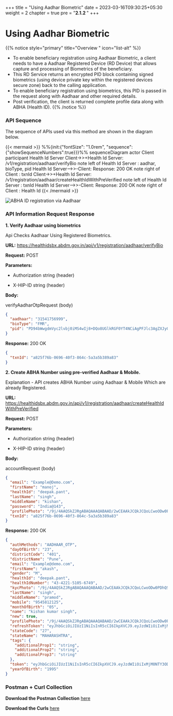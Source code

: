 +++
title = "Using Aadhar Biometric"
date = 2023-03-16T09:30:25+05:30
weight = 2
chapter = true
pre = "<b>2.1.2 </b>"
+++

# Using Aadhar Biometric

{{% notice style="primary" title="Overview " icon="list-alt" %}}

- To enable beneficiary registration using Aadhaar Biometric, a client needs to have a Aadhaar Registered Device (RD Device) that allows capture and processing of Biometrics of the beneficiary.
- This RD Service returns an encrypted PID block containing signed biometrics (using device private key within the registered devices secure zone) back to the calling application.
- To enable beneficiary registration using biometrics, this PID is passed in the request along with Aadhaar and other required details.
- Post verification, the client is returned complete profile data along with ABHA (Health ID).
{{% /notice %}}

### API Sequence 

The sequence of APIs used via this method are shown in the diagram below.

{{< mermaid >}}
%%{init:{"fontSize": "1.0rem", "sequence":{"showSequenceNumbers":true}}}%%
sequenceDiagram
actor Client
participant Health Id Server
    Client->>+Health Id Server: /v1/registration/aadhaar/verifyBio
    note left of Health Id Server : aadhar, bioType, pid
   Health Id Server-->>-Client: Response: 200 OK 
   note right of Client : txnId
    Client->>+Health Id Server: /v1/registration/aadhaar/createHealthIdWithPreVerified
  note left of Health Id Server : txnId
   Health Id Server-->>-Client: Response: 200 OK 
   note right of Client : Health Id
{{< /mermaid >}}

![ABHA ID registration via Aadhaar](/abdm-docs/img/Creation_With_Aadhaar_Biometric.png)


### API Information Request Response 

**1. Verify Aadhaar using biometrics**

Api Checks Aadhaar Using Registered Biometrics.

**URL:** https://healthidsbx.abdm.gov.in/api/v1/registration/aadhaar/verifyBio

**Request:** POST  

**Parameters:**

- Authorization string (header)

- X-HIP-ID string (header)

**Body:**

verifyAadharOtpRequest (body)

```json
{
  "aadhaar": "31541756999",
  "bioType": "FMR",
  "pid": "PD94bWwgdmVyc2lvbj0iMS4wIj8+DQo8UGlkRGF0YT4NCiAgPFJlc3AgZXJyQ29kZT0iMCIgZXJySW5mbz0iU3VjY2VzcyIgZkNvdW50PSIxIiBmVHlwZT0iMCIgbm1Qb2ludHM9IjM5IiBxU2NvcmU9IjY4IiAvPg0KICA8RGV2aWNlSW5mbyBkcElkPSJNQU5UUkEuTVNJUEwiIHJkc0lkPSJNQU5UUkEuV0lOLjAwMSIgcmRzVmVyPSIxLjAuMyIgbWk9Ik1GUzEwMCIgbWM9Ik1JSUVHRENDQXdDZ0F3SUJBZ0lFQWdiTWdEQU5CZ2txaGtpRzl3MEJBUXNGQURDQjZqRXFNQ2dHQTFVRUF4TWhSRk1nVFdGdWRISmhJRk52Wm5SbFkyZ2dTVzVrYVdFZ1VIWjBJRXgwWkNBM01VTZXMG1SZz08L0RhdGE+DQo8L1BpZERhdGE+"
}
```

**Response:** 200 OK

```json
{
  "txnId": "a825f76b-0696-40f3-864c-5a3a5b389a83"
}
```



**2. Create ABHA Number using pre-verified Aadhaar & Mobile.**

Explanation - API creates ABHA Number using Aadhaar & Mobile Which are already Registered.

**URL:** https://healthidsbx.abdm.gov.in/api/v1/registration/aadhaar/createHealthIdWithPreVerified

**Request:** POST  

**Parameters:**

- Authorization string (header)

- X-HIP-ID string (header)

**Body:**

accountRequest (body)

```json
{
  "email": "Example@Demo.com",
  "firstName": "manoj",
  "healthId": "deepak.pant",
  "lastName": "singh",
  "middleName": "kishan",
  "password": "India@143",
  "profilePhoto": "/9j/4AAQSkZJRgABAQAAAQABAAD/2wCEAAkJCQkJCQoLCwoODw0PDhQSERESFB4WFxYXFh4uHSEdHSEdLikxKCUoMSlJOTMzOUlUR0NHVGZbW2aBeoGoqOIBCQkJCQkJCgsLCg4PDQ8OFBIRERIUHhYXFhcWHi4dIR0dIR0uKTEoJSgxKUk5MzM5SVRHQ0dUZltbZoF6gaio4v/CABEIBLAHgAMBIgACEQEDEQH/xAAbAAACAwEBAQAAAAAAAAAAAAACAwABBAUGB//aAAgBAQAAAADwawLpMspcK7qrlE5F0Vtul2bVywMUNeBHUkW/bmxvYELGuNjh2VDvixxo5ViljKjDRMoahCULjs2JCShjhjh2OGxo0Y2MoXHOLszsKLhw7tD99mpZQxj8xceofmLEKFwXLTIyHwY1Ls+iEotjHY0M0pjRYxtGj4VFKLPohQlFQyy4Qipc0XG9pS+CP/2Q==",
  "txnId": "a825f76b-0696-40f3-864c-5a3a5b389a83"
}
```

**Response:** 200 OK

```json
{
  "authMethods": "AADHAAR_OTP",
  "dayOfBirth": "23",
  "districtCode": "401",
  "districtName": "Pune",
  "email": "Example@demo.com",
  "firstName": "akash",
  "gender": "M",
  "healthId": "deepak.pant",
  "healthIdNumber": "43-4221-5105-6749",
  "kycPhoto": "/9j/4AAQSkZJRgABAQAAAQABAAD/2wCEAAkJCQkJCQoLCwoODw0PDhQSERESFB4WFxYXFh4uHSEdHSEdLikxKCUoMSlJOTMzOUlUR0NHVGZbW2aBeoGoqOIBCQkJCQkJCgsLCg4PDQ8OFBIRERIUHhYXFhcWHi4dIR0dIR0uKTEoJSgxKUk5MzM5SVRHQ0dUZltbZoF6gaio4v/CABEIBLAHgAMBIgACEQEDEQH/xAAbAAACAwEBAQAAAAAAAAAAAAACAwABBAUGB//aAAgBAQAAAADwawLpMspcK7qrlE5F0Vtul2bVywMUNeBHUkW/bmxvYELGuNjh2VDvixxo5ViljKjDRMoahCULjs2JCShjhjh2OGxo0Y2MoXHOLszsKLhw7tD99mpZQxj8xceofmLEKFwXLTIyHwY1Ls+iEotjHY0M0pjRYxtGj4VFKLPohQlFQyy4Qipc0XG9pS+CP/2Q==",
  "lastName": "singh",
  "middleName": "pramod",
  "mobile": "9545812125",
  "monthOfBirth": "05",
  "name": "kishan kumar singh",
  "new": true,
  "profilePhoto": "/9j/4AAQSkZJRgABAQAAAQABAAD/2wCEAAkJCQkJCQoLCwoODw0PDhQSERESFB4WFxYXFh4uHSEdHSEdLikxKCUoMSlJOTMzOUlUR0NHVGZbW2aBeoGoqOIBCQkJCQkJCgsLCg4PDQ8OFBIRERIUHhYXFhcWHi4dIR0dIR0uKTEoJSgxKUk5MzM5SVRHQ0dUZltbZoF6gaio4v/CABEIBLAHgAMBIgACEQEDEQH/xAAbAAACAwEBAQAAAAAAAAAAAAACAwABBAUGB//aAAgBAQAAAADwawLpMspcK7qrlE5F0Vtul2bVywMUNeBHUkW/bmxvYELGuNjh2VDvixxo5ViljKjDRMoahCULjs2JCShjhjh2OGxo0Y2MoXHOLszsKLhw7tD99mpZQxj8xceofmLEKFwXLTIyHwY1Ls+iEotjHY0M0pjRYxtGj4VFKLPohQlFQyy4Qipc0XG9pS+CP/2Q==",
  "refreshToken": "eyJhbGciOiJIUzI1NiIsInR5cCI6IkpXVCJ9.eyJzdWIiOiIxMjM0NTY3ODkwIiwibmFtZSI6IkpvaG4gRG9lIiwiaWF0IjoxNTE2MjM5MDIyfQ.SflKxwRJSMeKKF2QT4fwpMeJf36POk6yJV_adQssw5c",
  "stateCode": "27",
  "stateName": "MAHARASHTRA",
  "tags": {
    "additionalProp1": "string",
    "additionalProp2": "string",
    "additionalProp3": "string"
  },
  "token": "eyJhbGciOiJIUzI1NiIsInR5cCI6IkpXVCJ9.eyJzdWIiOiIxMjM0NTY3ODkwIiwibmFtZSI6IkpvaG4gRG9lIiwiaWF0IjoxNTE2MjM5MDIyfQ.SflKxwRJSMeKKF2QT4fwpMeJf36POk6yJV_adQssw5c",
  "yearOfBirth": "1995"
}
```



### Postman + Curl Collection 

**Download the Postman Collection** [here](/abdm-docs/Postman/ABHA_Registration_Via_Aadhaar_Biometric.json)

**Download the Curls** [here](/abdm-docs/Curls/)






